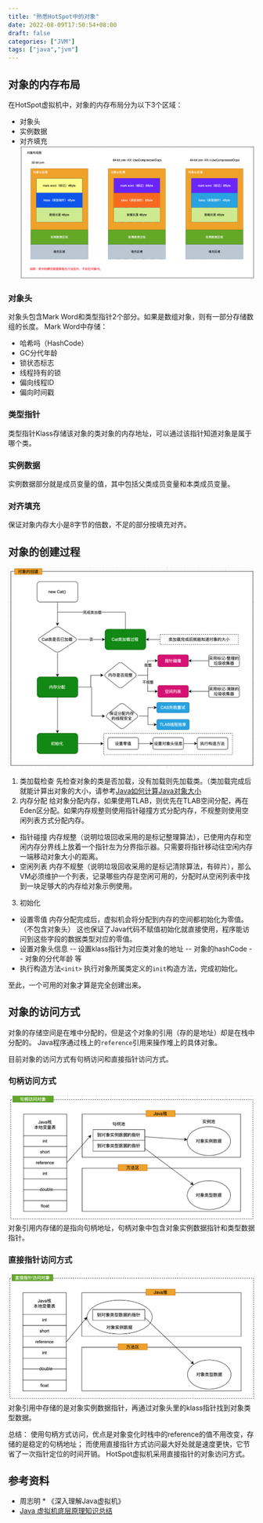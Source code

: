 ```yaml
---
title: "熟悉HotSpot中的对象"
date: 2022-08-09T17:50:54+08:00
draft: false
categories: ["JVM"]
tags: ["java","jvm"]
---
```


## 对象的内存布局
在HotSpot虚拟机中，对象的内存布局分为以下3个区域：
* 对象头
* 实例数据
* 对齐填充
![](/mb/images/jvm2/object/01.png)

### 对象头
对象头包含Mark Word和类型指针2个部分。如果是数组对象，则有一部分存储数组的长度。
Mark Word中存储：
* 哈希吗（HashCode）
* GC分代年龄
* 锁状态标志
* 线程持有的锁
* 偏向线程ID
* 偏向时间戳

### 类型指针
类型指针Klass存储该对象的类对象的内存地址，可以通过该指针知道对象是属于哪个类。

### 实例数据
实例数据部分就是成员变量的值，其中包括父类成员变量和本类成员变量。

### 对齐填充
保证对象内存大小是8字节的倍数，不足的部分按填充对齐。

## 对象的创建过程
![](/mb/images/jvm2/object/02.png)
1. 类加载检查
先检查对象的类是否加载，没有加载则先加载类。（类加载完成后就能计算出对象的大小，请参考[Java如何计算Java对象大小](http://mg.meiflower.top/mb/post/jvm/%E5%A6%82%E4%BD%95%E8%AE%A1%E7%AE%97Java%E5%AF%B9%E8%B1%A1%E7%9A%84%E5%A4%A7%E5%B0%8F/)
2. 内存分配
给对象分配内存，如果使用TLAB，则优先在TLAB空间分配，再在Eden区分配。如果内存规整则使用指针碰撞方式分配内存，不规整则使用空闲列表方式分配内存。
* 指针碰撞
内存规整（说明垃圾回收采用的是标记整理算法），已使用内存和空闲内存分界线上放着一个指针左为分界指示器。只需要将指针移动往空闲内存一端移动对象大小的距离。
* 空闲列表
内存不规整（说明垃圾回收采用的是标记清除算法，有碎片），那么VM必须维护一个列表，记录哪些内存是空闲可用的，分配时从空闲列表中找到一块足够大的内存给对象示例使用。
3. 初始化
* 设置零值
内存分配完成后，虚拟机会将分配到内存的空间都初始化为零值。（不包含对象头）
这也保证了Java代码不赋值初始化就直接使用，程序能访问到这些字段的数据类型对应的零值。
* 设置对象头信息
-- 设置klass指针为对应类对象的地址
-- 对象的hashCode
-- 对象的分代年龄 等
* 执行构造方法`<init>`
执行对象所属类定义的`init`构造方法，完成初始化。

至此，一个可用的对象才算是完全创建出来。

## 对象的访问方式
对象的存储空间是在堆中分配的，但是这个对象的引用（存的是地址）却是在栈中分配的。
Java程序通过栈上的`reference`引用来操作堆上的具体对象。

目前对象的访问方式有句柄访问和直接指针访问方式。
### 句柄访问方式
![](/mb/images/jvm2/object/03.png)
对象引用内存储的是指向句柄地址，句柄对象中包含对象实例数据指针和类型数据指针。
### 直接指针访问方式
![](/mb/images/jvm2/object/04.png)
对象引用中存储的是对象实例数据指针，再通过对象头里的klass指针找到对象类型数据。

总结：
使用句柄方式访问，优点是对象变化时栈中的reference的值不用改变，存储的是稳定的句柄地址；
而使用直接指针方式访问最大好处就是速度更快，它节省了一次指针定位的时间开销。
HotSpot虚拟机采用直接指针的对象访问方式。

## 参考资料
* 周志明 * 《深入理解Java虚拟机》
* [Java 虚拟机底层原理知识总结](https://gitee.com/Doocs/jvm/blob/main/docs/02-hotspot-jvm-object.md)


